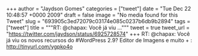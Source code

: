 
+++
author = "Jaydson Gomes"
categories = ["tweet"]
date = "Tue Dec 22 10:48:57 +0000 2009"
draft = false
image = "No media found for this Tweet"
slug = "693905c3ed72079c03174e085c0237b6db9b2894"
tags = ["tweet"]
title = """RT: @chapax: Você já viu ..."""
tweet = true
tweet_url = "https://twitter.com/jaydson/status/6925728574"
+++
RT: @chapax: Você já viu os novos recursos do #WordPress 2.9? Editor de Imagens e muito + : http://tinyurl.com/ygpko4o
